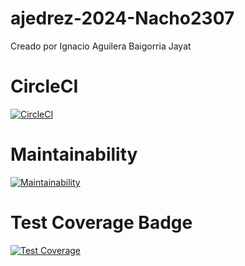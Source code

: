 # ajedrez-2024-Nacho2307
Creado por Ignacio Aguilera Baigorria Jayat

# CircleCI
[![CircleCI](https://dl.circleci.com/status-badge/img/gh/um-computacion-tm/ajedrez-2024-Nacho2307/tree/main.svg?style=svg)](https://dl.circleci.com/status-badge/redirect/gh/um-computacion-tm/ajedrez-2024-Nacho2307/tree/main)

# Maintainability
[![Maintainability](https://api.codeclimate.com/v1/badges/29c65f3e532e1f2648c6/maintainability)](https://codeclimate.com/github/um-computacion-tm/ajedrez-2024-Nacho2307/maintainability)

# Test Coverage Badge
[![Test Coverage](https://api.codeclimate.com/v1/badges/29c65f3e532e1f2648c6/test_coverage)](https://codeclimate.com/github/um-computacion-tm/ajedrez-2024-Nacho2307/test_coverage)